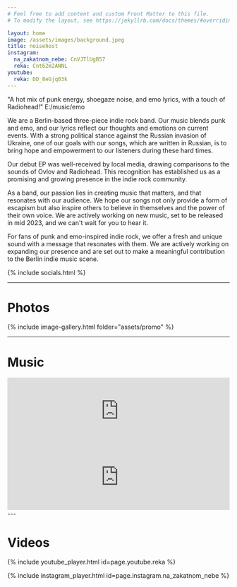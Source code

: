 ```yaml
---
# Feel free to add content and custom Front Matter to this file.
# To modify the layout, see https://jekyllrb.com/docs/themes/#overriding-theme-defaults

layout: home
image: /assets/images/background.jpeg
title: noisehost
instagram:
  na_zakatnom_nebe: CnVJTlUgB57
  reka: Cnt62m2ANNL
youtube:
  reka: DD_8eGjq03k
---
```


<p class="quote">"A hot mix of punk energy, shoegaze noise, and emo lyrics, with a touch of Radiohead!" E:/music/emo</p>

We are a Berlin-based three-piece indie rock band. Our music blends punk and emo, and our lyrics reflect our thoughts and emotions on current events. With a strong political stance against the Russian invasion of Ukraine, one of our goals with our songs, which are written in Russian, is to bring hope and empowerment to our listeners during these hard times.

Our debut EP was well-received by local media, drawing comparisons to the sounds of Ovlov and Radiohead. This recognition has established us as a promising and growing presence in the indie rock community.

As a band, our passion lies in creating music that matters, and that resonates with our audience. We hope our songs not only provide a form of escapism but also inspire others to believe in themselves and the power of their own voice. We are actively working on new music, set to be released in mid 2023, and we can't wait for you to hear it.

For fans of punk and emo-inspired indie rock, we offer a fresh and unique sound with a message that resonates with them. We are actively working on expanding our presence and are set out to make a meaningful contribution to the Berlin indie music scene.

{% include socials.html %}

---

# Photos

{% include image-gallery.html folder="assets/promo" %}

---

# Music

<div width="fit-content">
<iframe 
  style="border: 0; width: 100%;" 
  src="https://bandcamp.com/EmbeddedPlayer/album=464641135/size=large/bgcol=ffffff/linkcol=0687f5/tracklist=false/artwork=small/transparent=true/" seamless>
  <a href="https://noisehost.bandcamp.com/album/-">пена by noisehost</a>
</iframe>
<iframe 
  style="border: 0; width: 100%;" 
  src="https://bandcamp.com/EmbeddedPlayer/track=3080292966/size=large/bgcol=ffffff/linkcol=0687f5/tracklist=false/artwork=small/transparent=true/" seamless>
  <a href="https://noisehost.bandcamp.com/track/--5">река by noisehost</a>
</iframe>
</div>
---

# Videos

{% include youtube_player.html id=page.youtube.reka %}

{% include instagram_player.html id=page.instagram.na_zakatnom_nebe %}
